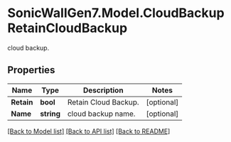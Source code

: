 # SonicWallGen7.Model.CloudBackupRetainCloudBackup
cloud backup.

## Properties

Name | Type | Description | Notes
------------ | ------------- | ------------- | -------------
**Retain** | **bool** | Retain Cloud Backup. | [optional] 
**Name** | **string** | cloud backup name. | [optional] 

[[Back to Model list]](../README.md#documentation-for-models) [[Back to API list]](../README.md#documentation-for-api-endpoints) [[Back to README]](../README.md)

